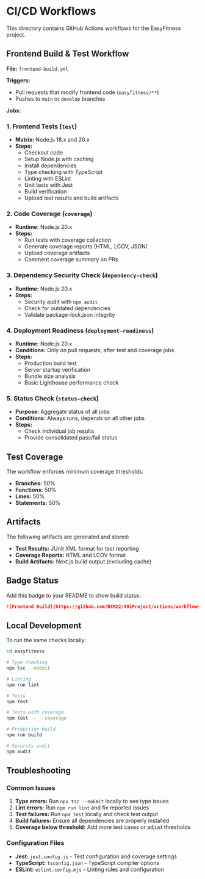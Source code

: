 # CI/CD Workflows

This directory contains GitHub Actions workflows for the EasyFitness project.

## Frontend Build & Test Workflow

**File:** `frontend-build.yml`

**Triggers:**
- Pull requests that modify frontend code (`easyfitness/**`)
- Pushes to `main` or `develop` branches

**Jobs:**

### 1. Frontend Tests (`test`)
- **Matrix:** Node.js 18.x and 20.x
- **Steps:**
  - Checkout code
  - Setup Node.js with caching
  - Install dependencies
  - Type checking with TypeScript
  - Linting with ESLint
  - Unit tests with Jest
  - Build verification
  - Upload test results and build artifacts

### 2. Code Coverage (`coverage`)
- **Runtime:** Node.js 20.x
- **Steps:**
  - Run tests with coverage collection
  - Generate coverage reports (HTML, LCOV, JSON)
  - Upload coverage artifacts
  - Comment coverage summary on PRs

### 3. Dependency Security Check (`dependency-check`)
- **Runtime:** Node.js 20.x
- **Steps:**
  - Security audit with `npm audit`
  - Check for outdated dependencies
  - Validate package-lock.json integrity

### 4. Deployment Readiness (`deployment-readiness`)
- **Runtime:** Node.js 20.x
- **Conditions:** Only on pull requests, after test and coverage jobs
- **Steps:**
  - Production build test
  - Server startup verification
  - Bundle size analysis
  - Basic Lighthouse performance check

### 5. Status Check (`status-check`)
- **Purpose:** Aggregate status of all jobs
- **Conditions:** Always runs, depends on all other jobs
- **Steps:**
  - Check individual job results
  - Provide consolidated pass/fail status

## Test Coverage

The workflow enforces minimum coverage thresholds:
- **Branches:** 50%
- **Functions:** 50%
- **Lines:** 50%
- **Statements:** 50%

## Artifacts

The following artifacts are generated and stored:
- **Test Results:** JUnit XML format for test reporting
- **Coverage Reports:** HTML and LCOV format
- **Build Artifacts:** Next.js build output (excluding cache)

## Badge Status

Add this badge to your README to show build status:

```markdown
![Frontend Build](https://github.com/BXM22/491Project/actions/workflows/frontend-build.yml/badge.svg)
```

## Local Development

To run the same checks locally:

```bash
cd easyfitness

# Type checking
npx tsc --noEmit

# Linting
npm run lint

# Tests
npm test

# Tests with coverage
npm test -- --coverage

# Production build
npm run build

# Security audit
npm audit
```

## Troubleshooting

### Common Issues

1. **Type errors:** Run `npx tsc --noEmit` locally to see type issues
2. **Lint errors:** Run `npm run lint` and fix reported issues
3. **Test failures:** Run `npm test` locally and check test output
4. **Build failures:** Ensure all dependencies are properly installed
5. **Coverage below threshold:** Add more test cases or adjust thresholds

### Configuration Files

- **Jest:** `jest.config.js` - Test configuration and coverage settings
- **TypeScript:** `tsconfig.json` - TypeScript compiler options
- **ESLint:** `eslint.config.mjs` - Linting rules and configuration